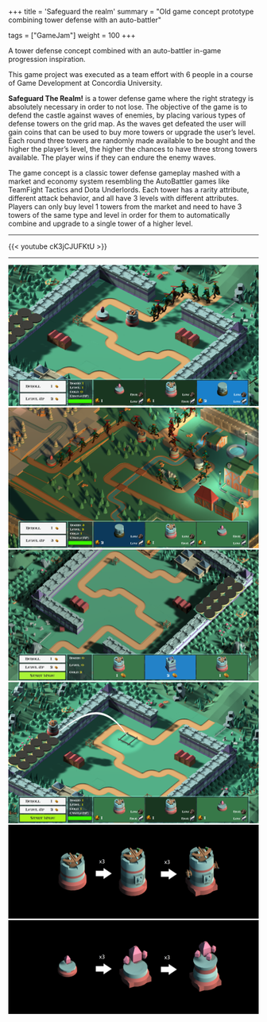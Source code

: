 +++
title = 'Safeguard the realm'
summary = "Old game concept prototype combining tower defense with an auto-battler"

tags = ["GameJam"]
weight = 100
+++

A tower defense concept combined with an auto-battler in-game progression inspiration.

This game project was executed as a team effort with 6 people in a course of Game Development at Concordia University.

**Safeguard The Realm!** is a tower defense game where the right strategy is absolutely necessary in order to not lose. The objective of the game is to defend the castle against waves of enemies, by placing various types of defense towers on the grid map. As the waves get defeated the user will gain coins that can be used to buy more towers or upgrade the user’s level. Each round three towers are randomly made available to be bought and the higher the player’s level, the higher the chances to have three strong towers available. The player wins if they can endure the enemy waves.

The game concept is a classic tower defense gameplay mashed with a market and economy system resembling the AutoBattler games like TeamFight Tactics and Dota Underlords. Each tower has a rarity attribute, different attack behavior, and all have 3 levels with different attributes. Players can only buy level 1 towers from the market and need to have 3 towers of the same type and level in order for them to automatically combine and upgrade to a single tower of a higher level.

---

{{< youtube cK3jCJUFKtU >}}

---
![](./FirstWave.png)
![](./Level2.png)
![](./market.png)
![](./snap_system.png)
![](./BallistaUpgrades.png)
![](./CrystallineUpgrades.png)
